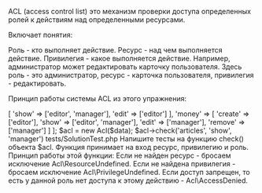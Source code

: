 ACL (access control list) это механизм проверки доступа определенных ролей к действиям над определенными ресурсами.

Включает понятия:

Роль - кто выполняет действие.
Ресурс - над чем выполняется действие.
Привилегия - какое выполняется действие.
Например, администратор может редактировать карточку пользователя. Здесь роль - это администратор, ресурс - карточка пользователя, привилегия - редактировать.

Принцип работы системы ACL из этого упражнения:

<?php

$data = [
    'articles' => [
        'show' => ['editor', 'manager'],
        'edit' => ['editor']
    ],
    'money' => [
        'create' => ['editor'],
        'show' => ['editor', 'manager'],
        'edit' => ['manager'],
        'remove' => ['manager']
    ]
];

$acl = new Acl($data);

$acl->check('articles', 'show', 'manager')
tests/SolutionTest.php
Напишите тесты на функцию check() объекта $acl. Функция принимает на вход ресурс, привилегию и роль. Принцип работы этой функции:

Если не найден ресурс - бросаем исключение Acl\ResourceUndefined.
Если не найдена привилегия - бросаем исключение Acl\PrivilegeUndefined.
Если доступ запрещен, то есть у данной роль нет доступа к этому действию - Acl\AccessDenied.